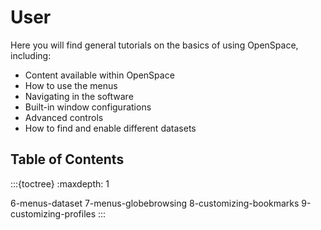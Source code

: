 # User
Here you will find general tutorials on the basics of using OpenSpace, including:
  - Content available within OpenSpace
  - How to use the menus
  - Navigating in the software
  - Built-in window configurations
  - Advanced controls
  - How to find and enable different datasets

## Table of Contents
:::{toctree}
:maxdepth: 1

6-menus-dataset
7-menus-globebrowsing
8-customizing-bookmarks
9-customizing-profiles
:::
